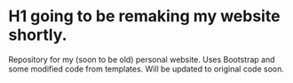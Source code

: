 # H1 going to be remaking my website shortly.

Repository for my (soon to be old) personal website. Uses Bootstrap and some modified code from templates. Will be updated to original code soon.





